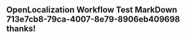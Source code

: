 <properties
ms.topic="hero-topic1"
ms.test1="hero-topic"
ms.test2="test"/>

## OpenLocalization Workflow Test MarkDown 713e7cb8-79ca-4007-8e79-8906eb409698 thanks!

